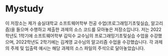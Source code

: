 # Mystudy
이 저장소는 제가 숭실대학교 소프트웨어학부 전공 수업(프로그래밍기초및실습, 알고리즘)을 들으며 수행하고 제출한 과제의 소스 코드를 모아놓은 저장소입니다.
저는 2022학년도 1학기에 소프트웨어학부 김익수 교수님의 프로그래밍기초및실습 수업을 수강했으며, 2022학년도 2학기에는 김계영 교수님의 알고리즘 수업을 수강했습니다. 
각 과제의 주제 및 입출력 예시는 해당 과제의 소스 파일의 주석으로 달아놓았습니다. 
